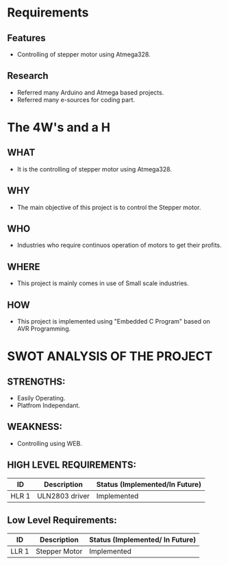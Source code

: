 # Requirements

## Features

 * Controlling of stepper motor using Atmega328.

## Research

 * Referred many Arduino and Atmega based projects.
 * Referred many e-sources for coding part.

# The 4W's and a H

## WHAT
 
 * It is the controlling of stepper motor using Atmega328.

## WHY
 
 * The main objective of this project is to control the Stepper motor.

## WHO

 * Industries who require continuos operation of motors to get their profits.

## WHERE

 * This project is mainly comes in use of Small scale industries.

## HOW

 * This project is implemented using "Embedded C Program" based on AVR Programming.

# SWOT ANALYSIS OF THE PROJECT

## STRENGTHS:

 * Easily Operating.
 * Platfrom Independant.

## WEAKNESS:
 
 * Controlling using WEB.

## HIGH LEVEL REQUIREMENTS:

 |  ID   | Description | Status (Implemented/In Future) |
| ----- | ----------- | ------------------------------ |
| HLR 1 |   ULN2803 driver   |  Implemented  |

## Low Level Requirements:

|  ID   | Description | Status (Implemented/ In Future) |
| ----- | ----------- | ------------------------------- |
| LLR 1 |    Stepper Motor | Implemented |
